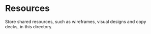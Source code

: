 # Resources

Store shared resources, such as wireframes, visual designs and copy decks, in this directory.
